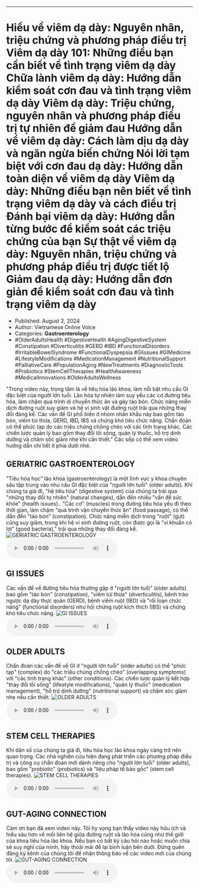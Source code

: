 
---

# Hiểu về viêm dạ dày: Nguyên nhân, triệu chứng và phương pháp điều trị Viêm dạ dày 101: Những điều bạn cần biết về tình trạng viêm dạ dày Chữa lành viêm dạ dày: Hướng dẫn kiểm soát cơn đau và tình trạng viêm dạ dày Viêm dạ dày: Triệu chứng, nguyên nhân và phương pháp điều trị tự nhiên để giảm đau Hướng dẫn về viêm dạ dày: Cách làm dịu dạ dày và ngăn ngừa biến chứng Nói lời tạm biệt với cơn đau dạ dày: Hướng dẫn toàn diện về viêm dạ dày Viêm dạ dày: Những điều bạn nên biết về tình trạng viêm dạ dày và cách điều trị Đánh bại viêm dạ dày: Hướng dẫn từng bước để kiểm soát các triệu chứng của bạn Sự thật về viêm dạ dày: Nguyên nhân, triệu chứng và phương pháp điều trị được tiết lộ Giảm đau dạ dày: Hướng dẫn đơn giản để kiểm soát cơn đau và tình trạng viêm dạ dày

- Published: August 2, 2024
- Author: Vietnamese Online Voice
- Categories: **Gastroenterology**
- #OlderAdultsHealth #DigestiveHealth #AgingDigestiveSystem #Constipation #Diverticulitis #GERD #IBD #FunctionalDisorders #IrritableBowelSyndrome #FunctionalDyspepsia #GIissues #GIMedicine #LifestyleModifications #MedicationManagement #NutritionalSupport #PalliativeCare #PopulationAging #NewTreatments #DiagnosticTools #Probiotics #StemCellTherapies #HealthAwareness #MedicalInnovations #OlderAdultsWellness

"Trong video này, trọng tâm là về tiêu hóa lão khoa, làm nổi bật nhu cầu GI đặc biệt của người lớn tuổi. Lão hóa tự nhiên làm suy yếu các cơ đường tiêu hóa, làm chậm quá trình di chuyển thức ăn và gây táo bón. Chức năng miễn dịch đường ruột suy giảm và hệ vi sinh vật đường ruột trải qua những thay đổi đáng kể. Các vấn đề GI phổ biến ở nhóm nhân khẩu này bao gồm táo bón, viêm túi thừa, GERD, IBD, IBS và chứng khó tiêu chức năng. Chẩn đoán có thể phức tạp do các triệu chứng chồng chéo với các tình trạng khác. Các chiến lược quản lý bao gồm thay đổi lối sống, quản lý thuốc, hỗ trợ dinh dưỡng và chăm sóc giảm nhẹ khi cần thiết." Các sếp có thể xem video hướng dẫn chi tiết ở phía dưới nhé.


## GERIATRIC GASTROENTEROLOGY

"Tiêu hóa học" lão khoa (gastroenterology) là một lĩnh vực y khoa chuyên sâu tập trung vào nhu cầu GI đặc biệt của "người lớn tuổi" (older adults). Khi chúng ta già đi, "hệ tiêu hóa" (digestive system) của chúng ta trải qua "những thay đổi tự nhiên" (natural changes), dẫn đến nhiều "vấn đề sức khỏe" (health issues).. "Các cơ" (muscles) trong đường tiêu hóa yếu đi theo thời gian, làm chậm "quá trình vận chuyển thức ăn" (food passage), có thể dẫn đến "táo bón" (constipation). Chức năng miễn dịch trong "ruột" (gut) cũng suy giảm, trong khi hệ vi sinh đường ruột, còn được gọi là "vi khuẩn có lợi" (good bacteria)," trải qua những thay đổi đáng kể.
![GERIATRIC GASTROENTEROLOGY](https://http-archiver-apis-production-80.schnworks.com/storage/images/transitions/2024-08-02/transition--14839908978-Montserrat-SemiBold-512DA8.jpg)
<audio controls>
    <source src="https://http-archiver-apis-production-80.schnworks.com/storage/storage/audio/file-20343108805.mp3" type="audio/mpeg">
</audio>



## GI ISSUES

Các vấn đề về đường tiêu hóa thường gặp ở "người lớn tuổi" (older adults) bao gồm "táo bón" (constipation), "viêm túi thừa" (diverticulitis), bệnh trào ngược dạ dày thực quản (GERD), bệnh viêm ruột (IBD) và "rối loạn chức năng" (functional disorders) như hội chứng ruột kích thích (IBS) và chứng khó tiêu chức năng.
![GI ISSUES](https://http-archiver-apis-production-80.schnworks.com/storage/images/transitions/2024-08-02/transition--8598191496-Montserrat-Black-7B1FA2.jpg)
<audio controls>
    <source src="https://http-archiver-apis-production-80.schnworks.com/storage/storage/audio/file-17151712160.mp3" type="audio/mpeg">
</audio>



## OLDER ADULTS

Chẩn đoán các vấn đề về GI ở "người lớn tuổi" (older adults) có thể "phức tạp" (complex) do "các triệu chứng chồng chéo" (overlapping symptoms) với "các tình trạng khác" (other conditions). Các chiến lược quản lý kết hợp "thay đổi lối sống" (lifestyle modifications), "quản lý thuốc" (medication management), "hỗ trợ dinh dưỡng" (nutritional support) và chăm sóc giảm nhẹ nếu cần thiết.
![OLDER ADULTS](https://http-archiver-apis-production-80.schnworks.com/storage/images/transitions/2024-08-02/transition--97950104-Montserrat-ExtraBold-9C27B0.jpg)
<audio controls>
    <source src="https://http-archiver-apis-production-80.schnworks.com/storage/storage/audio/file-5876278383.mp3" type="audio/mpeg">
</audio>



## STEM CELL THERAPIES

Khi dân số của chúng ta già đi, tiêu hóa học lão khoa ngày càng trở nên quan trọng. Các nhà nghiên cứu hiện đang phát triển các phương pháp điều trị và công cụ chẩn đoán mới dành riêng cho "người lớn tuổi" (older adults), bao gồm "probiotic" (probiotics) và "liệu pháp tế bào gốc" (stem cell therapies).
![STEM CELL THERAPIES](https://http-archiver-apis-production-80.schnworks.com/storage/images/transitions/2024-08-02/transition--12902916835-Montserrat-Regular-9C27B0.jpg)
<audio controls>
    <source src="https://http-archiver-apis-production-80.schnworks.com/storage/storage/audio/file-47195675289.mp3" type="audio/mpeg">
</audio>



## GUT-AGING CONNECTION

Cảm ơn bạn đã xem video này. Tôi hy vọng bạn thấy video này hữu ích và hiểu sâu hơn về mối liên hệ giữa đường ruột và lão hóa cũng như thế giới của khoa tiêu hóa lão khoa. Nếu bạn có bất kỳ câu hỏi nào hoặc muốn chia sẻ suy nghĩ của mình, hãy thoải mái để lại bình luận bên dưới. Đừng quên đăng ký kênh của chúng tôi để nhận thông báo về các video mới của chúng tôi.
![GUT-AGING CONNECTION](https://http-archiver-apis-production-80.schnworks.com/storage/images/transitions/2024-08-02/transition--15474165220-Montserrat-Medium-1A237E.jpg)
<audio controls>
    <source src="https://http-archiver-apis-production-80.schnworks.com/storage/storage/audio/file-28961650340.mp3" type="audio/mpeg">
</audio>

